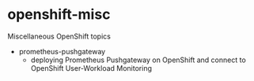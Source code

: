 # openshift-misc

Miscellaneous OpenShift topics


* prometheus-pushgateway
	* deploying Prometheus Pushgateway on OpenShift and connect to OpenShift User-Workload Monitoring


